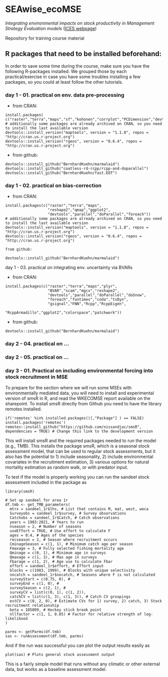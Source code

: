 # SEAwise_ecoMSE

*Integrating environmental impacts on stock productivity in Management Strategy Evaluation models* ([ICES webpage](https://www.ices.dk/events/Training/Pages/MSEmodels24.aspx))

Repository for training course material

## R packages that need to be installed beforehand:

In order to save some time during the course, make sure you have the following R-packages installed. We grouped those by each practical/exercise in case you have some troubles installing a few packages, so you could at least follow the other tutorials. 

### day 1 - 01. practical on env. data pre-processing

- from CRAN:
```
install.packages( c("raster","terra","maps","sf","kohonen","corrplot","PCDimension","devtools"))
# additionally some packages are already archived on CRAN, so you need to install the last available version
devtools::install_version("maptools", version = "1.1.8", repos = "http://cran.us.r-project.org")
devtools::install_version("rgeos", version = "0.6.4", repos = "http://cran.us.r-project.org")
```
- from github: 
```
devtools::install_github("BernhardKuehn/marmalaid")
devtools::install_github("coatless-rd-rcpp/rcpp-and-doparallel")
devtools::install_github("BernhardKuehn/fast.EOT")
```
### day 1 - 02. practical on bias-correction

- from CRAN:
```
install.packages(c("raster","terra","maps",
                   "reshape2","qmap","ggplot2",
                   "devtools","parallel","doParallel","foreach"))
# additionally some packages are already archived on CRAN, so you need to install the last available version
devtools::install_version("maptools", version = "1.1.8", repos = "http://cran.us.r-project.org")
devtools::install_version("rgeos", version = "0.6.4", repos = "http://cran.us.r-project.org")
```
    from github:
```
devtools::install_github("BernhardKuehn/marmalaid")
```
day 1 - 03. practical on integrating env. uncertainty via BVARs

- from CRAN:
```
install.packages(c("raster","terra","maps","plyr",
                   "BVAR","scam","mgcv","reshape2",
                   "devtools","parallel","doParallel","doSnow",
                   "foreach","funtimes","coda","tsDyn",
                   "gsignal","FNN","Rcpp","RcppEigen",
                   "RcppArmadillo","ggplot2","colorspace","patchwork"))
```
- from github:
```
devtools::install_github("BernhardKuehn/marmalaid")
```
### day 2 - 04. practical on ...

### day 2 - 05. practical on ...

### day 3 - 01. Practical on including environmental forcing into stock recruitment in MSE

To prepare for the section where we will run some MSEs with environmentally mediated data, you will need to install and experimental version of smsR in R, and read the WKECOMSE report available on the sharepoint.
To install smsR directly from Github you need to have the library remotes installed.

```
if('remotes' %in% installed.packages()[,"Package"] ) == FALSE) install.packages('remotes')
remotes::install_github("https://github.com/nissandjac/smsR", dependencies = TRUE) # Change this link to the development version
```
This will install smsR and the required packages needed to run the model (e.g., TMB).
This installs the package smsR, which is a seasonal stock assessment model, that can be used to regular stock assessments, but it also has the potential to 1) include seasonality, 2) include environmental covariates in the recruitment estimation, 3) various options for natural mortality estimation as random walk, or with predator input.

To test if the model is properly working you can run the sandeel stock assessment included in the package as

```
library(smsR)

# Set up sandeel for area 1r
df.tmb <- get_TMB_parameters(
  mtrx = sandeel_1r$lhs, # List that contains M, mat, west, weca
  Surveyobs = sandeel_1r$survey, # Survey observations
  Catchobs = sandeel_1r$Catch, # Catch observations
  years = 1983:2021, # Years to run
  nseason = 2, # Number of seasons
  useEffort = TRUE, # Use effort to calculate F
  ages = 0:4, # Ages of the species
  recseason = 2, # Season where recruitment occurs
  CminageSeason = c(1, 1), # Minimum catch age per season
  Fmaxage = 3, # Fully selected fishing mortality age
  Qminage = c(0, 1), # Minimum age in surveys
  Qmaxage = c(1, 3), # Max age in surveys
  Fbarage = c(1, 2), # Age use to calculate Fbar
  effort = sandeel_1r$effort, # Effort input
  blocks = c(1983, 1999), # Blocks with unique selectivity
  nocatch = sandeel_1r$nocatch, # Seasons where F is not calculated
  surveyStart = c(0.75, 0), #
  surveyEnd = c(1, 0), #
  surveySeason = c(2, 1), #
  surveyCV = list(c(0, 1), c(1, 2)),
  catchCV = list(c(1, 3), c(1, 3)), # Catch CV groupings
  estCV = c(0, 2, 0), # Estimate CVs for 1) survey, 2) catch, 3) Stock recruitment relationship
  beta = 105809, # Hockey stick break point
  nllfactor = c(1, 1, 0.05) # Factor for relative strength of log-likelihood
)

parms <- getParms(df.tmb)
sas <- runAssessment(df.tmb, parms)

```

And if the run was successful you can plot the output results easily as

```
plot(sas) # Plots general stock assessment output

```

This is a fairly simple model that runs without any climatic or other external data, but works as a baseline assessment model. 

